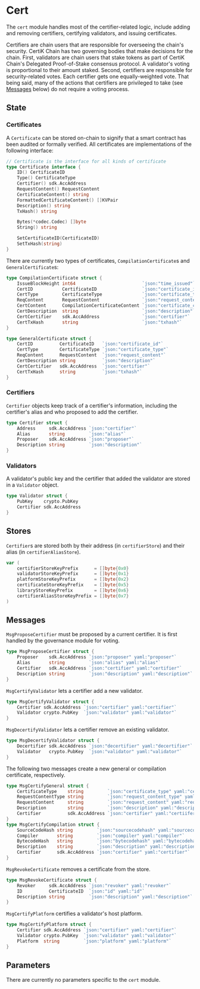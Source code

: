 # Cert

The `cert` module handles most of the certifier-related logic, include adding and removing certifiers, certifying validators, and issuing certificates.

Certifiers are chain users that are responsible for overseeing the chain's security. CertiK Chain has two governing bodies that make decisions for the chain. First, validators are chain users that stake tokens as part of CertiK Chain's Delegated Proof-of-Stake consensus protocol. A validator's voting is proportional to their amount staked. Second, certifiers are responsible for security-related votes. Each certifier gets one equally-weighted vote. That being said, many of the actions that certifiers are privileged to take (see [Messages](#messages) below) do not require a voting process.

## State

### Certificates

A `Certificate` can be stored on-chain to signify that a smart contract has been audited or formally verified. All certificates are implementations of the following interface:


```go
// Certificate is the interface for all kinds of certificate
type Certificate interface {
	ID() CertificateID
	Type() CertificateType
	Certifier() sdk.AccAddress
	RequestContent() RequestContent
	CertificateContent() string
	FormattedCertificateContent() []KVPair
	Description() string
	TxHash() string

	Bytes(*codec.Codec) []byte
	String() string

	SetCertificateID(CertificateID)
	SetTxHash(string)
}
```

There are currently two types of certificates, `CompilationCertificate`s and `GeneralCertificate`s:

```go
type CompilationCertificate struct {
	IssueBlockHeight int64                         `json:"time_issued"`
	CertID           CertificateID                 `json:"certificate_id"`
	CertType         CertificateType               `json:"certificate_type"`
	ReqContent       RequestContent                `json:"request_content"`
	CertContent      CompilationCertificateContent `json:"certificate_content"`
	CertDescription  string                        `json:"description"`
	CertCertifier    sdk.AccAddress                `json:"certifier"`
	CertTxHash       string                        `json:"txhash"`
}

type GeneralCertificate struct {
	CertID          CertificateID   `json:"certificate_id"`
	CertType        CertificateType `json:"certificate_type"`
	ReqContent      RequestContent  `json:"request_content"`
	CertDescription string          `json:"description"`
	CertCertifier   sdk.AccAddress  `json:"certifier"`
	CertTxHash      string          `json:"txhash"`
}
```

### Certifiers

`Certifier` objects keep track of a certifier's information, including the certifier's alias and who proposed to add the certifier.

```go
type Certifier struct {
	Address     sdk.AccAddress `json:"certifier"`
	Alias       string         `json:"alias"`
	Proposer    sdk.AccAddress `json:"proposer"`
	Description string         `json:"description"`
}
```

### Validators

A validator's public key and the certifier that added the validator are stored in a `Validator` object.

```go
type Validator struct {
	PubKey    crypto.PubKey
	Certifier sdk.AccAddress
}
```

## Stores

`Certifier`s are stored both by their address (in `certifierStore`) and their alias (in `certifierAliasStore`).

```go
var (
	certifierStoreKeyPrefix      = []byte{0x0}
	validatorStoreKeyPrefix      = []byte{0x1}
	platformStoreKeyPrefix       = []byte{0x2}
	certificateStoreKeyPrefix    = []byte{0x5}
	libraryStoreKeyPrefix        = []byte{0x6}
	certifierAliasStoreKeyPrefix = []byte{0x7}
)
```

## Messages

`MsgProposeCertifier` must be proposed by a current certifier. It is first handled by the governance module for voting.

```go
type MsgProposeCertifier struct {
	Proposer    sdk.AccAddress `json:"proposer" yaml:"proposer"`
	Alias       string         `json:"alias" yaml:"alias"`
	Certifier   sdk.AccAddress `json:"certifier" yaml:"certifier"`
	Description string         `json:"description" yaml:"description"`
}
```

`MsgCertifyValidator` lets a certifier add a new validator.

```go
type MsgCertifyValidator struct {
	Certifier sdk.AccAddress `json:"certifier" yaml:"certifier"`
	Validator crypto.PubKey  `json:"validator" yaml:"validator"`
}
```

`MsgDecertifyValidator` lets a certifier remove an existing validator.

```go
type MsgDecertifyValidator struct {
	Decertifier sdk.AccAddress `json:"decertifier" yaml:"decertifier"`
	Validator   crypto.PubKey  `json:"validator" yaml:"validator"`
}
```

The following two messages create a new general or compilation certificate, respectively.

```go
type MsgCertifyGeneral struct {
	CertificateType    string         `json:"certificate_type" yaml:"certificate_type"`
	RequestContentType string         `json:"request_content_type" yaml:"request_content_type"`
	RequestContent     string         `json:"request_content" yaml:"request_content"`
	Description        string         `json:"description" yaml:"description"`
	Certifier          sdk.AccAddress `json:"certifier" yaml:"certiifer"`
}
type MsgCertifyCompilation struct {
	SourceCodeHash string         `json:"sourcecodehash" yaml:"sourcecodehash"`
	Compiler       string         `json:"compiler" yaml:"compiler"`
	BytecodeHash   string         `json:"bytecodehash" yaml:"bytecodehash"`
	Description    string         `json:"description" yaml:"description"`
	Certifier      sdk.AccAddress `json:"certifier" yaml:"certifier"`
}
```

`MsgRevokeCertificate` removes a certificate from the store.

```go
type MsgRevokeCertificate struct {
	Revoker     sdk.AccAddress `json:"revoker" yaml:"revoker"`
	ID          CertificateID  `json:"id" yaml:"id"`
	Description string         `json:"description" yaml:"description"`
}
```

`MsgCertifyPlatform` certifies a validator's host platform.

```go
type MsgCertifyPlatform struct {
	Certifier sdk.AccAddress `json:"certifier" yaml:"certifier"`
	Validator crypto.PubKey  `json:"validator" yaml:"validator"`
	Platform  string         `json:"platform" yaml:"platform"`
}
```
## Parameters

There are currently no parameters specific to the `cert` module.
